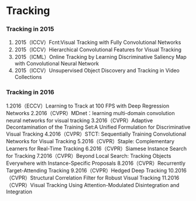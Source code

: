 # Tracking

### Tracking in 2015
1. 2015（ICCV）Fcnt:Visual Tracking with Fully Convolutional Networks
2. 2015（ICCV）Hierarchical Convolutional Features for Visual Tracking
3. 2015（ICML）Online Tracking by Learning Discriminative Saliency Map with Convolutional Neural Network
4. 2015（ICCV）Unsupervised Object Discovery and Tracking in Video Collections

### Tracking in 2016
1.2016（ECCV）Learning to Track at 100 FPS with Deep Regression Networks
2.2016（CVPR）MDnet：learning multi-domain convolution neural networks for visual tracking
3.2016（CVPR）Adaptive Decontamination of the Training Set:A Unified Formulation for Discriminative Visual Tracking
4.2016（CVPR）STCT: Sequentially Training Convolutional Networks for Visual Tracking
5.2016（CVPR）Staple: Complementary Learners for Real-Time Tracking
6.2016（CVPR）Siamese Instance Search for Tracking
7.2016（CVPR）Beyond Local Search: Tracking Objects Everywhere with Instance-Specific Proposals
8.2016（CVPR）Recurrently Target-Attending Tracking
9.2016（CVPR）Hedged Deep Tracking
10.2016（CVPR）Structural Correlation Filter for Robust Visual Tracking
11.2016（CVPR）Visual Tracking Using Attention-Modulated Disintegration and Integration
